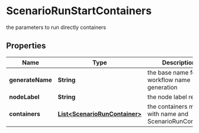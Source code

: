 

# ScenarioRunStartContainers

the parameters to run directly containers

## Properties

Name | Type | Description | Notes
------------ | ------------- | ------------- | -------------
**generateName** | **String** | the base name for workflow name generation |  [optional]
**nodeLabel** | **String** | the node label request |  [optional]
**containers** | [**List&lt;ScenarioRunContainer&gt;**](ScenarioRunContainer.md) | the containers map with name and ScenarioRunContainer | 



